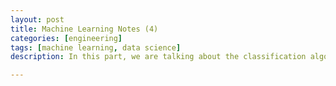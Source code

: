 ```yaml
---
layout: post
title: Machine Learning Notes (4)
categories: [engineering]
tags: [machine learning, data science]
description: In this part, we are talking about the classification algorithm

---
```

